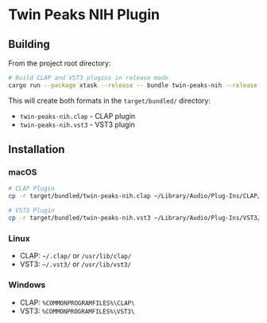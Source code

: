 # Twin Peaks NIH Plugin

## Building

From the project root directory:

```bash
# Build CLAP and VST3 plugins in release mode
cargo run --package xtask --release -- bundle twin-peaks-nih --release
```

This will create both formats in the `target/bundled/` directory:
- `twin-peaks-nih.clap` - CLAP plugin
- `twin-peaks-nih.vst3` - VST3 plugin

## Installation

### macOS
```bash
# CLAP Plugin
cp -r target/bundled/twin-peaks-nih.clap ~/Library/Audio/Plug-Ins/CLAP/

# VST3 Plugin
cp -r target/bundled/twin-peaks-nih.vst3 ~/Library/Audio/Plug-Ins/VST3/
```

### Linux
- CLAP: `~/.clap/` or `/usr/lib/clap/`
- VST3: `~/.vst3/` or `/usr/lib/vst3/`

### Windows
- CLAP: `%COMMONPROGRAMFILES%\CLAP\`
- VST3: `%COMMONPROGRAMFILES%\VST3\`
